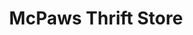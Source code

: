 ---
title: "McPaws Thrift Store"
url: /mccall/mcpaws-thrift-store-lenora-street/
shop: Gebrauchtwaren
---